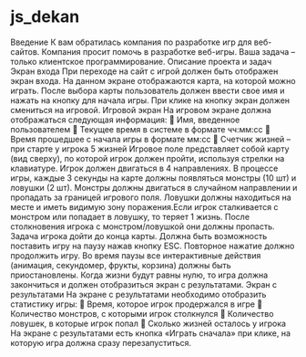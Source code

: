 # js_dekan

Введение
К вам обратилась компания по разработке игр для веб-сайтов. Компания просит
помочь в разработке веб-игры. 
Ваша задача – только клиентское программирование.
Описание проекта и задач
Экран входа
При переходе на сайт с игрой должен быть отображен экран входа.
На данном экране отображаются карта, на которой можно играть.
После выбора карты пользователь должен ввести свое имя и нажать на кнопку
для начала игры.
При клике на кнопку экран должен смениться на игровой.
Игровой экран
На игровом экране должна отображаться следующая информация:
 Имя, введенное пользователем
 Текущее время в системе в формате чч:мм:сс
 Время прошедшее с начала игры в формате мм:сс
 Счетчик жизней – при старте у игрока 5 жизней
Игровое поле представляет собой карту (вид сверху), по которой игрок должен
пройти, используя стрелки на клавиатуре.
Игрок должен двигаться в 4 направлениях.
В процессе игры, каждые 3 секунды на карте должны появляться монстры
(10 шт) и ловушки (2 шт).
Монстры должны двигаться в случайном направлении и пропадать за
границей игрового поля.
Ловушки должны находиться на месте и иметь видимую зону поражения.Если игрок сталкивается с монстром или попадает в ловушку, то теряет 1
жизнь.
После столкновения игрока с монстром/ловушкой они должны пропасть.
Задача игрока дойти до конца карты.
Должна быть возможность поставить игру на паузу нажав кнопку ESC.
Повторное нажатие должно продолжить игру. Во время паузы все
интерактивные действия (анимация, секундомер, фрукты, корзина) должны быть
приостановлены.
Когда жизни будут равны нулю, то игра должна закончиться и должен
отобразиться экран с результатами.
Экран с результатами
На экране с результатами необходимо отобразить статистику игры:
 Время, которое игрок продержался в игре
 Количество монстров, с которыми игрок столкнулся
 Количество ловушек, в которые игрок попал
 Сколько жизней осталось у игрока
На экране с результатами есть кнопка «Играть сначала» при клике, на которую
игра должна сразу перезапуститься.
